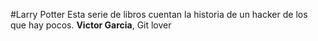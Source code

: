 #Larry Potter
Esta serie de libros cuentan la historia de un hacker de los que hay pocos.
**Victor Garcia**, Git lover